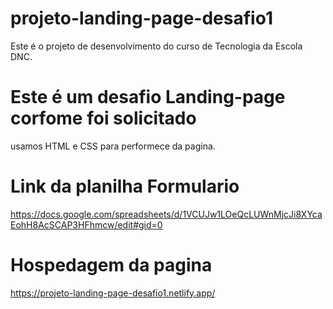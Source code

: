 # projeto-landing-page-desafio1
Este é o projeto de desenvolvimento do curso de Tecnologia da Escola DNC.

# Este é um desafio Landing-page corfome foi solicitado
usamos HTML e CSS para performece da pagina.

# Link da planilha Formulario 
https://docs.google.com/spreadsheets/d/1VCUJw1LOeQcLUWnMjcJi8XYcaEohH8AcSCAP3HFhmcw/edit#gid=0

# Hospedagem da pagina
https://projeto-landing-page-desafio1.netlify.app/
